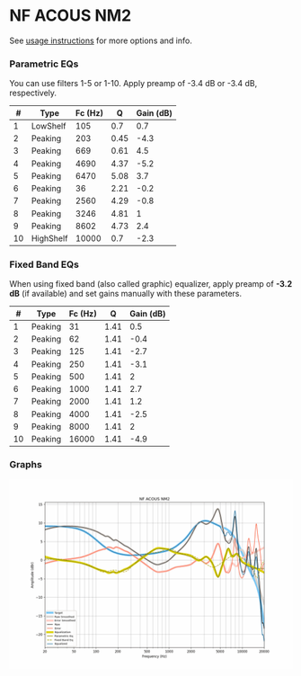 # NF ACOUS NM2
See [usage instructions](https://github.com/jaakkopasanen/AutoEq#usage) for more options and info.

### Parametric EQs
You can use filters 1-5 or 1-10. Apply preamp of -3.4 dB or -3.4 dB, respectively.

|   # | Type      |   Fc (Hz) |    Q |   Gain (dB) |
|-----|-----------|-----------|------|-------------|
|   1 | LowShelf  |       105 | 0.7  |         0.7 |
|   2 | Peaking   |       203 | 0.45 |        -4.3 |
|   3 | Peaking   |       669 | 0.61 |         4.5 |
|   4 | Peaking   |      4690 | 4.37 |        -5.2 |
|   5 | Peaking   |      6470 | 5.08 |         3.7 |
|   6 | Peaking   |        36 | 2.21 |        -0.2 |
|   7 | Peaking   |      2560 | 4.29 |        -0.8 |
|   8 | Peaking   |      3246 | 4.81 |         1   |
|   9 | Peaking   |      8602 | 4.73 |         2.4 |
|  10 | HighShelf |     10000 | 0.7  |        -2.3 |

### Fixed Band EQs
When using fixed band (also called graphic) equalizer, apply preamp of **-3.2 dB** (if available) and set gains manually with these parameters.

|   # | Type    |   Fc (Hz) |    Q |   Gain (dB) |
|-----|---------|-----------|------|-------------|
|   1 | Peaking |        31 | 1.41 |         0.5 |
|   2 | Peaking |        62 | 1.41 |        -0.4 |
|   3 | Peaking |       125 | 1.41 |        -2.7 |
|   4 | Peaking |       250 | 1.41 |        -3.1 |
|   5 | Peaking |       500 | 1.41 |         2   |
|   6 | Peaking |      1000 | 1.41 |         2.7 |
|   7 | Peaking |      2000 | 1.41 |         1.2 |
|   8 | Peaking |      4000 | 1.41 |        -2.5 |
|   9 | Peaking |      8000 | 1.41 |         2   |
|  10 | Peaking |     16000 | 1.41 |        -4.9 |

### Graphs
![](./NF%20ACOUS%20NM2.png)
